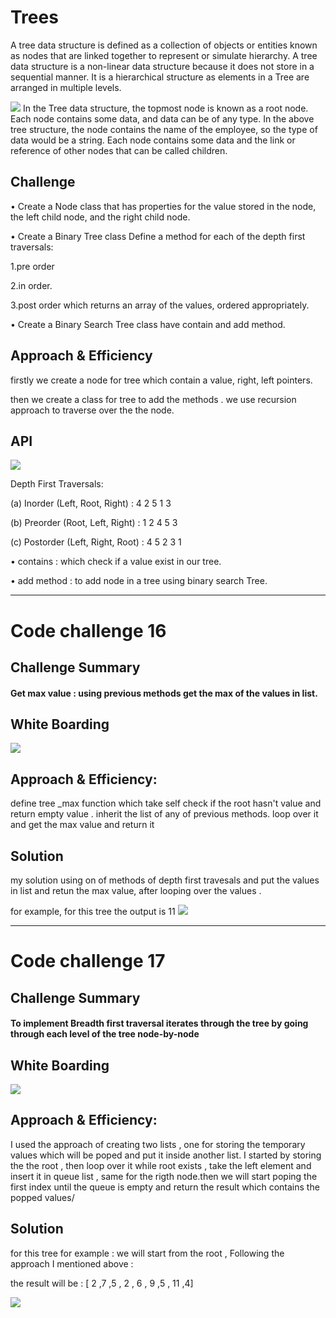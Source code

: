 # Trees

<!-- Short summary or background information -->

A tree data structure is defined as a collection of objects or entities known as nodes that are linked together to represent or simulate hierarchy.
A tree data structure is a non-linear data structure because it does not store in a sequential manner. It is a hierarchical structure as elements in a Tree are arranged in multiple levels.

![](https://codefellows.github.io/common_curriculum/data_structures_and_algorithms/Code_401/class-15/resources/images/BinaryTree1.PNG)
In the Tree data structure, the topmost node is known as a root node. Each node contains some data, and data can be of any type. In the above tree structure, the node contains the name of the employee, so the type of data would be a string.
Each node contains some data and the link or reference of other nodes that can be called children.

## Challenge

<!-- Description of the challenge -->

• Create a Node class that has properties for the value stored in the node, the left child node, and the right child node.

• Create a Binary Tree class
Define a method for each of the depth first traversals:

1.pre order

2.in order.

3.post order which returns an
array of the values, ordered appropriately.

• Create a Binary Search Tree class have contain and add method.

## Approach & Efficiency

<!-- What approach did you take? Why? What is the Big O space/time for this approach? -->

firstly we create a node for tree which contain a value, right, left pointers.

then we create a class for tree to add the methods .
we use recursion approach to traverse over the the node.

## API

<!-- Description of each method publicly available in each of your trees -->

![](https://media.geeksforgeeks.org/wp-content/cdn-uploads/2009/06/tree12.gif)

Depth First Traversals:

(a) Inorder (Left, Root, Right) : 4 2 5 1 3

(b) Preorder (Root, Left, Right) : 1 2 4 5 3

(c) Postorder (Left, Right, Root) : 4 5 2 3 1

• contains : which check if a value exist in our tree.

• add method : to add node in a tree using binary search Tree.

---

# Code challenge 16

## Challenge Summary

#### Get max value : using previous methods get the max of the values in list.

## White Boarding

![](https://i.ibb.co/6Dd84Jg/code-challenges-11.jpg)

## Approach & Efficiency:

define tree \_max function which take self
check if the root hasn't value and return empty value .
inherit the list of any of previous methods.
loop over it and get the max value and return it

## Solution

<!-- Show how to run your code, and examples of it in action -->

my solution using on of methods of depth first travesals and put the values in list and retun the max value, after looping over the values .

for example, for this tree the output is 11
![](https://codefellows.github.io/common_curriculum/data_structures_and_algorithms/Code_401/class-16/binary-tree.png)

---

# Code challenge 17

## Challenge Summary

#### To implement Breadth first traversal iterates through the tree by going through each level of the tree node-by-node

## White Boarding

![](https://i.ibb.co/VYZcVx4/code-challenges-12.jpg)

## Approach & Efficiency:

I used the approach of creating two lists , one for storing the temporary values which will be poped and put it inside another list.
I started by storing the the root , then loop over it while root exists , take the left element and insert it in queue list , same for the rigth node.then we will start poping the first index until the queue is empty and return the result which contains the popped values/

## Solution

<!-- Show how to run your code, and examples of it in action -->

for this tree for example :
we will start from the root , Following the approach I mentioned above :

the result will be : [ 2 ,7 ,5 , 2 , 6 , 9 ,5 , 11 ,4]

![](https://codefellows.github.io/common_curriculum/data_structures_and_algorithms/Code_401/class-17/binary-tree.png)
